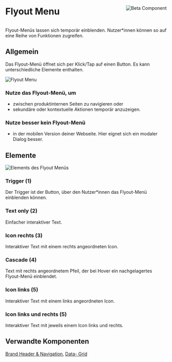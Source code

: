 <div style="display: inline-flex; align-items: center; justify-content: space-between; width: 100%;">
    <h1>Flyout Menu</h1>
    <img src="assets/beta.png" alt="Beta Component" />
</div>

Flyout-Menüs lassen sich temporär einblenden. Nutzer\*innen können so auf eine Reihe von Funktionen zugreifen.

## Allgemein

Das Flyout-Menü öffnet sich per Klick/Tap auf einen Button. Es kann unterschiedliche Elemente enthalten.

![Flyout Menu](assets/3_components/flyout-menu/Flyout_Menu.png)

### Nutze das Flyout-Menü, um

- zwischen produktinternen Seiten zu navigieren oder
- sekundäre oder kontextuelle Aktionen temporär anzuzeigen.

### Nutze besser kein Flyout-Menü

- in der mobilen Version deiner Webseite. Hier eignet sich ein modaler Dialog besser.

## Elemente

![Elements des Flyout Menüs](assets/3_components/flyout-menu/Flyout_Menu_Elements.png)

### Trigger (1)

Der Trigger ist der Button, über den Nutzer\*innen das Flyout-Menü einblenden können.

### Text only (2)

Einfacher interaktiver Text.

### Icon rechts (3)

Interaktiver Text mit einem rechts angeordneten Icon.

### Cascade (4)

Text mit rechts angeordnetem Pfeil, der bei Hover ein nachgelagertes Flyout-Menü einblendet.

### Icon links (5)

Interaktiver Text mit einem links angeordneten Icon.

### Icon links und rechts (5)

Interaktiver Text mit jeweils einem Icon links und rechts.

## Verwandte Komponenten

[Brand Header & Navigation](?path=/story/components-brand-header-navigatio), [Data- Grid](?path=/story/beta-components-data-grid)
